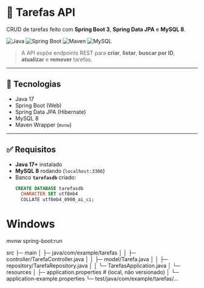 # 🚀 Tarefas API

CRUD de tarefas feito com **Spring Boot 3**, **Spring Data JPA** e **MySQL 8**.

![Java](https://img.shields.io/badge/Java-17-007396?logo=openjdk)
![Spring Boot](https://img.shields.io/badge/Spring%20Boot-3.x-6DB33F?logo=springboot)
![Maven](https://img.shields.io/badge/Maven-Wrapper-C71A36?logo=apachemaven)
![MySQL](https://img.shields.io/badge/MySQL-8.0-4479A1?logo=mysql)

> A API expõe endpoints REST para **criar**, **listar**, **buscar por ID**, **atualizar** e **remover** tarefas.

---

## 🧰 Tecnologias
- Java 17
- Spring Boot (Web)
- Spring Data JPA (Hibernate)
- MySQL 8
- Maven Wrapper (`mvnw`)

---

## ✅ Requisitos
- **Java 17+** instalado
- **MySQL 8** rodando (`localhost:3306`)
- Banco **`tarefasdb`** criado:
  ```sql
  CREATE DATABASE tarefasdb
    CHARACTER SET utf8mb4
    COLLATE utf8mb4_0900_ai_ci;
# Windows
mvnw spring-boot:run


src
├─ main
│  ├─ java/com/example/tarefas
│  │  ├─ controller/TarefaController.java
│  │  ├─ model/Tarefa.java
│  │  ├─ repository/TarefaRepository.java
│  │  └─ TarefasApplication.java
│  └─ resources
│     ├─ application.properties        # (local, não versionado)
│     └─ application-example.properties
└─ test/java/com/example/tarefas/...
